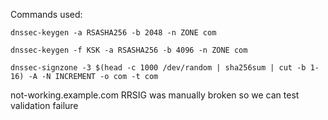 Commands used:

``dnssec-keygen -a RSASHA256 -b 2048 -n ZONE com``

``dnssec-keygen -f KSK -a RSASHA256 -b 4096 -n ZONE com``

``dnssec-signzone -3 $(head -c 1000 /dev/random | sha256sum | cut -b 1-16) -A -N INCREMENT -o com -t com``

not-working.example.com RRSIG was manually broken so we can test validation failure
